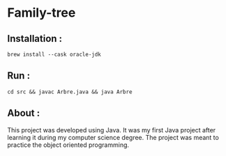 # Family-tree

## Installation :
```
brew install --cask oracle-jdk
```

## Run :
```
cd src && javac Arbre.java && java Arbre
```

## About : 
This project was developed using Java. 
It was my first Java project after learning it during my computer science degree.
The project was meant to practice the object oriented programming.
